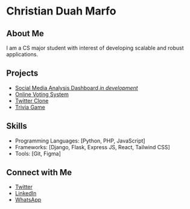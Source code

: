 # Christian Duah Marfo

## About Me

I am a CS major student with interest of developing scalable and robust applications.

## Projects
- [Social Media Analysis Dashboard _in development_](https://github.com/Chris-code240/Dashboard)
- [Online Voting System](https://github.com/Chris-code240/online_voting_system)
- [Twitter Clone](https://github.com/Chris-code240/twitter_clone)
- [Trivia Game](https://github.com/Chris-code240/myTrivia)

## Skills


- Programming Languages: [Python, PHP, JavaScript]
- Frameworks: [Django, Flask, Express JS, React, Tailwind CSS]
- Tools: [Git, Figma]


## Connect with Me
- [Twitter](https://twitter.com/Real_MarfoChris)
- [LinkedIn](https://linkedin.com/in/christian-duah)
- [WhatsApp](https://wa.me/233553040899)


